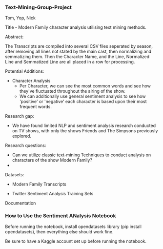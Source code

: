 ### Text-Mining-Group-Project
Tom, Yop, Nick

Title - Modern Family character analysis utilising text mining methods.

Abstract:


The Transcripts are compiled into several CSV files seperated by season, after removing all lines not stated by the main cast, then normalizing and semmatizing them. Then the Character Name, and the Line, Normalized Line and Semmatized Line are all placed in a row for processing.


Potential Additions:
- Character Analysis
  - Per Character, we can see the most common words and see how they've fluctuated throughout the airing of the show.
  - We can additionally use general sentiment analysis to see how 'positive' or 'negative' each character is based upon their most frequent words.


Research gap:
- We have found limited NLP and sentiment analysis research conducted on TV shows, with only the shows Friends and The Simpsons previously explored. 

Research questions:

- Can we utilize classic text-mining Techniques to conduct analysis on characters of the show Modern Family?
- 

Datasets:

- Modern Family Transcripts

- Twitter Sentiment Analysis Training Sets

Documentation


### How to Use the Sentiment ANalysis Notebook
Before running the notebook, install opendatasets library (pip install opendatasets), then everything else should work fine.

Be sure to have a Kaggle account set up before running the notebook.

